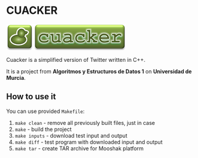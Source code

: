 # CUACKER

![Cuacker](cuacker.png)

Cuacker is a simplified version of Twitter written in C++.

It is a project from **Algoritmos y Estructuros de Datos 1** on **Universidad de Murcia**.

## How to use it

You can use provided `Makefile`:

1. `make clean` - remove all previously built files, just in case
2. `make` - build the project
3. `make inputs` - download test input and output
4. `make diff` - test program with downloaded input and output
5. `make tar` - create TAR archive for Mooshak platform
